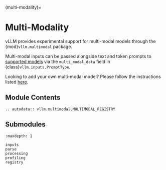 (multi-modality)=

# Multi-Modality

vLLM provides experimental support for multi-modal models through the {mod}`vllm.multimodal` package.

Multi-modal inputs can be passed alongside text and token prompts to [supported models](#supported-mm-models)
via the `multi_modal_data` field in {class}`vllm.inputs.PromptType`.

Looking to add your own multi-modal model? Please follow the instructions listed [here](#enabling-multimodal-inputs).

## Module Contents

```{eval-rst}
.. autodata:: vllm.multimodal.MULTIMODAL_REGISTRY
```

## Submodules

```{toctree}
:maxdepth: 1

inputs
parse
processing
profiling
registry
```
